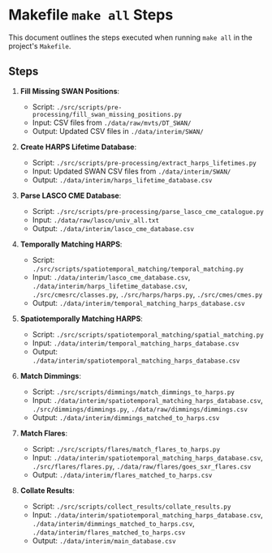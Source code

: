 # Makefile `make all` Steps

This document outlines the steps executed when running `make all` in the project's `Makefile`.

## Steps

1. **Fill Missing SWAN Positions**:
   - Script: `./src/scripts/pre-processing/fill_swan_missing_positions.py`
   - Input: CSV files from `./data/raw/mvts/DT_SWAN/`
   - Output: Updated CSV files in `./data/interim/SWAN/`

2. **Create HARPS Lifetime Database**:
   - Script: `./src/scripts/pre-processing/extract_harps_lifetimes.py`
   - Input: Updated SWAN CSV files from `./data/interim/SWAN/`
   - Output: `./data/interim/harps_lifetime_database.csv`

3. **Parse LASCO CME Database**:
   - Script: `./src/scripts/pre-processing/parse_lasco_cme_catalogue.py`
   - Input: `./data/raw/lasco/univ_all.txt`
   - Output: `./data/interim/lasco_cme_database.csv`

4. **Temporally Matching HARPS**:
   - Script: `./src/scripts/spatiotemporal_matching/temporal_matching.py`
   - Input: `./data/interim/lasco_cme_database.csv`, `./data/interim/harps_lifetime_database.csv`, `./src/cmesrc/classes.py`, `./src/harps/harps.py`, `./src/cmes/cmes.py`
   - Output: `./data/interim/temporal_matching_harps_database.csv`

5. **Spatiotemporally Matching HARPS**:
   - Script: `./src/scripts/spatiotemporal_matching/spatial_matching.py`
   - Input: `./data/interim/temporal_matching_harps_database.csv`
   - Output: `./data/interim/spatiotemporal_matching_harps_database.csv`

6. **Match Dimmings**:
   - Script: `./src/scripts/dimmings/match_dimmings_to_harps.py`
   - Input: `./data/interim/spatiotemporal_matching_harps_database.csv`, `./src/dimmings/dimmings.py`, `./data/raw/dimmings/dimmings.csv`
   - Output: `./data/interim/dimmings_matched_to_harps.csv`

7. **Match Flares**:
   - Script: `./src/scripts/flares/match_flares_to_harps.py`
   - Input: `./data/interim/spatiotemporal_matching_harps_database.csv`, `./src/flares/flares.py`, `./data/raw/flares/goes_sxr_flares.csv`
   - Output: `./data/interim/flares_matched_to_harps.csv`

8. **Collate Results**:
   - Script: `./src/scripts/collect_results/collate_results.py`
   - Input: `./data/interim/spatiotemporal_matching_harps_database.csv`, `./data/interim/dimmings_matched_to_harps.csv`, `./data/interim/flares_matched_to_harps.csv`
   - Output: `./data/interim/main_database.csv`
